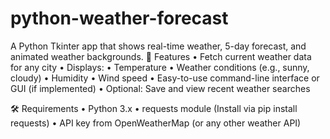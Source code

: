 # python-weather-forecast
A Python Tkinter app that shows real-time weather, 5-day forecast, and animated weather backgrounds.
📌 Features
	•	Fetch current weather data for any city
	•	Displays:
	•	Temperature
	•	Weather conditions (e.g., sunny, cloudy)
	•	Humidity
	•	Wind speed
	•	Easy-to-use command-line interface or GUI (if implemented)
	•	Optional: Save and view recent weather searches

🛠️ Requirements
	•	Python 3.x
	•	requests module
(Install via pip install requests)
	•	API key from OpenWeatherMap (or any other weather API)